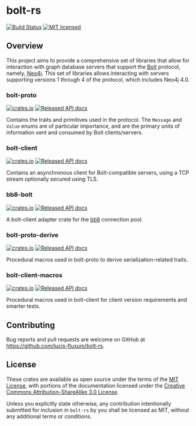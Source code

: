 # bolt-rs
[![Build Status](https://api.travis-ci.com/lucis-fluxum/bolt-rs.svg?branch=master)](https://travis-ci.com/lucis-fluxum/bolt-rs)
[![MIT licensed](https://img.shields.io/badge/license-MIT-blue.svg)](./LICENSE)

## Overview

This project aims to provide a comprehensive set of libraries that allow for interaction with graph database servers that
support the [Bolt](https://en.wikipedia.org/wiki/Bolt_%28network_protocol%29) protocol, namely, [Neo4j](https://neo4j.com).
This set of libraries allows interacting with servers supporting versions 1 through 4 of the protocol, which includes
Neo4j 4.0.

### bolt-proto
[![crates.io](https://img.shields.io/crates/v/bolt-proto.svg)](https://crates.io/crates/bolt-proto)
[![Released API docs](https://docs.rs/bolt-proto/badge.svg)](https://docs.rs/bolt-proto)

Contains the traits and primitives used in the protocol. The `Message` and `Value` enums are of particular importance,
and are the primary units of information sent and consumed by Bolt clients/servers.

### bolt-client
[![crates.io](https://img.shields.io/crates/v/bolt-client.svg)](https://crates.io/crates/bolt-client)
[![Released API docs](https://docs.rs/bolt-client/badge.svg)](https://docs.rs/bolt-client)

Contains an asynchronous client for Bolt-compatible servers, using a TCP stream optionally secured using
TLS.

### bb8-bolt
[![crates.io](https://img.shields.io/crates/v/bb8-bolt.svg)](https://crates.io/crates/bb8-bolt)
[![Released API docs](https://docs.rs/bb8-bolt/badge.svg)](https://docs.rs/bb8-bolt)

A bolt-client adapter crate for the [bb8](https://crates.io/crates/bb8) connection pool.

### bolt-proto-derive
[![crates.io](https://img.shields.io/crates/v/bolt-proto-derive.svg)](https://crates.io/crates/bolt-proto-derive)
[![Released API docs](https://docs.rs/bolt-proto-derive/badge.svg)](https://docs.rs/bolt-proto-derive)

Procedural macros used in bolt-proto to derive serialization-related traits.

### bolt-client-macros
[![crates.io](https://img.shields.io/crates/v/bolt-client-macros.svg)](https://crates.io/crates/bolt-client-macros)
[![Released API docs](https://docs.rs/bolt-client-macros/badge.svg)](https://docs.rs/bolt-client-macros)

Procedural macros used in bolt-client for client version requirements and smarter tests.

## Contributing

Bug reports and pull requests are welcome on GitHub at https://github.com/lucis-fluxum/bolt-rs.

## License

These crates are available as open source under the terms of the [MIT License](http://opensource.org/licenses/MIT), with
portions of the documentation licensed under the 
[Creative Commons Attribution-ShareAlike 3.0 License](https://creativecommons.org/licenses/by-sa/3.0/).

Unless you explicitly state otherwise, any contribution intentionally submitted for inclusion in `bolt-rs` by you shall
be licensed as MIT, without any additional terms or conditions.
